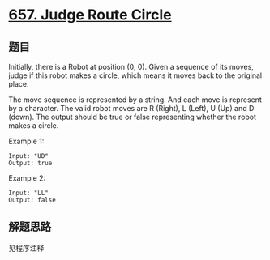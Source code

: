 # [657. Judge Route Circle](https://leetcode-cn.com/problems/judge-route-circle/)

## 题目

Initially, there is a Robot at position (0, 0). Given a sequence of its moves, judge if this robot makes a circle, which means it moves back to the original place.

The move sequence is represented by a string. And each move is represent by a character. The valid robot moves are R (Right), L (Left), U (Up) and D (down). The output should be true or false representing whether the robot makes a circle.

Example 1:

```text
Input: "UD"
Output: true
```

Example 2:

```text
Input: "LL"
Output: false
```

## 解题思路

见程序注释
